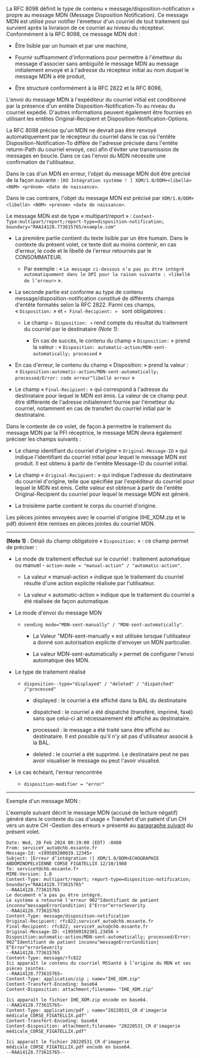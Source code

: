 La RFC 8098 définit le type de contenu
« message/disposition-notification » propre au message MDN (Message
Disposition Notification). Ce message MDN est utilisé pour notifier
l'émetteur d'un courriel de tout traitement qui survient après la
livraison de ce courriel au niveau du récepteur. Conformément à la RFC
8098, ce message MDN doit :

-   Être lisible par un humain et par une machine,

-   Fournir suffisamment d'informations pour permettre à l'émetteur du
    message d'associer sans ambiguïté le message MDN au message
    initialement envoyé et à l'adresse du récepteur initial au nom
    duquel le message MDN a été produit,

-   Être structuré conformément à la RFC 2822 et la RFC 8098,

L'envoi du message MDN à l'expéditeur du courriel initial est
conditionné par la présence d'un entête Disposition-Notification-To au
niveau du courriel expédié. D'autres informations peuvent également être
fournies en utilisant les entêtes Original-Recipient et
Disposition-Notification-Options.

La RFC 8098 précise qu'un MDN ne devrait pas être renvoyé
automatiquement par le récepteur du courriel dans le cas où l'entête
Disposition-Notification-To diffère de l'adresse précisée dans l'entête
returm-Path du courriel envoyé, ceci afin d'éviter une transmission de
messages en boucle. Dans ce cas l'envoi du MDN nécessite une
confirmation de l'utilisateur.

Dans le cas d'un MDN en erreur, l'objet du message MDN doit être précisé
de la façon suivante : `[KO Intégration système ! ] XDM/1.0/DDM+<libellé> <NOM> <prénom> <date de naissance>`.

Dans le cas contraire, l'objet du message MDN est précisé par `XDM/1.0/DDM+<libellé> <NOM> <prénom> <date de naissance>`.

Le message MDN est de type « multipart/report » :
`Content-Type:multipart/report;report-type=disposition-notification; boundary="RAA14128.773615765/example.com"`

-   La première partie contient du texte lisible par un être humain.
    Dans le contexte du présent volet, ce texte doit au moins contenir,
    en cas d'erreur, le code et le libellé de l'erreur retournés par le
    CONSOMMATEUR.

    -   Par exemple : « `Le message ci-dessous n’a pas pu être intégré automatiquement dans le DPI pour la raison suivante : <libellé de l’erreur>` ».

-   La seconde partie est conforme au type de contenu message/disposition-notification constitué de différents champs d'entête formatés selon la RFC 2822. Parmi ces champs, « `Disposition:` » et `« Final-Recipient: » ` sont obligatoires :

    -   Le champ `« Disposition: »` rend compte du résultat du traitement du courriel par le destinataire _(Note 1)_:

        -   En cas de succès, le contenu du champ « `Disposition:` » prend la valeur : « `Disposition: automatic-action/MDN-sent-automatically; processed` »

-   En cas d'erreur, le contenu du champ « Disposition: » prend la valeur : « `Disposition:automatic-action/MDN-sent-automatically; processed/Error: code erreur^libellé erreur` »
-   Le champ « `Final-Recipient:` » qui correspond à l'adresse du destinataire pour lequel le MDN est émis. La valeur de ce champ peut être différente de l'adresse initialement fournie par l'émetteur du courriel, notamment en cas de transfert du courriel initial par le destinataire.

Dans le contexte de ce volet, de façon à permettre le traitement du message MDN par la PFI réceptrice, le message MDN devra également préciser les champs suivants :

-   Le champ identifiant du courriel d'origine « `Original-Message-ID` » qui indique l'identifiant du courriel initial pour lequel le message MDN est produit. Il est obtenu à partir de l'entête Message-ID du courriel initial.

-   Le champ « `Original-Recipient:` » qui indique l'adresse du destinataire du courriel d'origine, telle que spécifiée par l'expéditeur du courriel pour lequel le MDN est émis. Cette valeur est obtenue à partir de l'entête Original-Recipient du courriel pour lequel le message MDN est généré.
-   La troisième partie contient le corps du courriel d'origine.

Les pièces jointes envoyées avec le courriel d'origine (IHE_XDM.zip et le pdf) doivent être remises en pièces jointes du courriel MDN.

------------------------------------------
 **(Note 1)** : Détail du champ obligatoire « `Disposition:` » : ce champ permet de préciser :
 -   Le mode de traitement effectué sur le courriel : traitement automatique ou manuel
    -   `action-mode = "manual-action" / "automatic-action"`.

        -   La valeur « manual-action » indique que le traitement du courriel résulte d'une action explicite réalisée par l'utilisateur.

        -   La valeur « automatic-action » indique que le traitement du courriel a été réalisée de façon automatique.

-   Le mode d'envoi du message MDN

    -   `sending mode="MDN-sent-manually" / "MDN-sent-automatically"`.

        -   La Valeur "MDN-sent-manually » est utilisée lorsque l'utilisateur a donné son autorisation explicite d'envoyer un MDN particulier.

        -   La valeur MDN-sent-automatically » permet de configurer l'envoi automatique des MDN.

-   Le type de traitement réalisé

    -   `disposition--type="displayed" / "deleted" / "dispatched" /"processed"`

        -   displayed : le courriel a été affiché dans la BAL du destinataire

        -   dispatched : le courriel a été dispatché (transféré, imprimé, faxé) sans que celui-ci ait nécessairement été affiché au destinataire.

        -   processed : le message a été traité sans être affiché au destinataire. Il est possible qu'il n'y ait pas d'utilisateur associé à la BAL.

        -   deleted : le courriel a été supprimé. Le destinataire peut ne pas avoir visualiser le message ou peut l'avoir visualisé.

-   Le cas échéant, l'erreur rencontrée

    -   `disposition-modifier = "error"` 
------------------------------------------
Exemple d'un message MDN :

L'exemple suivant décrit le message MDN (accusé de lecture négatif) généré dans le contexte du cas d'usage « Transfert d'un patient d'un CH vers un autre CH -Gestion des erreurs » présenté au [paragraphe suivant](cas-usage.html#description-du-cas-en-erreur) du présent volet.

```
Date: Wed, 20 Feb 2024 00:19:00 (EDT) -0400
From: serviceY_auto@chb.mssante.fr
Message-Id: <199509200019.12345>
Subject: [Erreur d’intégration !] XDM/1.0/DDM+ECHOGRAPHIE ABDOMINOPELVIENNE CORSE FIGATELLIX 12/10/1988
To: serviceY@chb.mssante.fr
MIME-Version: 1.0
Content-Type: multipart/report; report-type=disposition-notification; boundary="RAA14128.773615765"
--RAA14128.773615765
Le document n’a pas pu être intégré.
Le système a retourné l'erreur 902^Identifiant de patient inconnu^messageErrorCondition| E^Error^errorSeverity
--RAA14128.773615765
Content-Type: message/disposition-notification
Original-Recipient: rfc822;serviceY_auto@chb.mssante.fr 
Final-Recipient: rfc822; serviceY_auto@chb.mssante.fr 
Original-Message-ID: <199509192301.23456 >
Disposition:automatic-action/MDN-sent-automatically; processed/Error: 902^Identifiant de patient inconnu^messageErrorCondition| E^Error^errorSeverity
--RAA14128.773615765
Content-Type: message/rfc822
Ici apparaît le contenu du courriel MSSanté à l’origine du MDN et ses pièces jointes.
--RAA14128.773615765—
Content-Type: application/zip ; name="IHE_XDM.zip"
Content-Transfert-Encoding: base64
Content-Disposition: attachment;filename= "IHE_XDM.zip"

Ici apparaît le fichier IHE_XDM.zip encode en base64.
--RAA14128.773615765—
Content-Type: application/pdf ; name="20220531_CR d'imagerie médicale_CORSE_FIGATELLIX.pdf"
Content-Transfert-Encoding: base64
Content-Disposition: attachment;filename= "20220531_CR d'imagerie médicale_CORSE_FIGATELLIX.pdf"

Ici apparaît le fichier 20220531_CR d'imagerie médicale_CORSE_FIGATELLIX.pdf encodé en base64.
--RAA14128.773615765--

```
